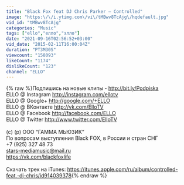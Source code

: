 ```yaml
---
title: "Black Fox feat DJ Chris Parker – Controlled"
image: "https:\/\/i.ytimg.com\/vi\/tMBwv8TcAjg\/hqdefault.jpg"
vid_id: "tMBwv8TcAjg"
categories: "Music"
tags: ["ello","елло","элло"]
date: "2021-09-16T02:56:52+03:00"
vid_date: "2015-02-11T16:00:04Z"
duration: "PT3M30S"
viewcount: "158093"
likeCount: "1174"
dislikeCount: "123"
channel: "ELLO"
---
```

{% raw %}Подпишись на новые клипы - <a rel="nofollow" target="blank" href="http://bit.ly/Podpiska">http://bit.ly/Podpiska</a><br />ELLO @ Instagram <a rel="nofollow" target="blank" href="http://instagram.com/ellotv">http://instagram.com/ellotv</a><br />ELLO @ Google+ <a rel="nofollow" target="blank" href="http://google.com/+ELLO">http://google.com/+ELLO</a><br />ELLO @ ВКонтакте <a rel="nofollow" target="blank" href="http://vk.com/ElloTV">http://vk.com/ElloTV</a><br />ELLO @ Facebook <a rel="nofollow" target="blank" href="http://facebook.com/ELLO">http://facebook.com/ELLO</a><br />ELLO @ Twitter <a rel="nofollow" target="blank" href="http://www.twitter.com/ElloTV">http://www.twitter.com/ElloTV</a><br /><br />(с) (p) ООО “ГАММА МЬЮЗИК”<br />По вопросам выступления Black FOX, в России и стран СНГ<br />+7 (925) 327 48 73<br />stars-mediamusic@mail.ru<br /><a rel="nofollow" target="blank" href="https://vk.com/blackfoxlife">https://vk.com/blackfoxlife</a><br /> <br />Скачать трек на iTunes: <a rel="nofollow" target="blank" href="https://itunes.apple.com/ru/album/controlled-feat.-dj-chris/id914039378">https://itunes.apple.com/ru/album/controlled-feat.-dj-chris/id914039378</a>{% endraw %}
